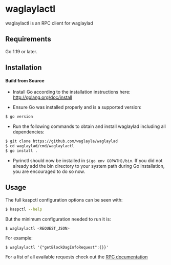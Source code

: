 # waglaylactl

waglaylactl is an RPC client for waglaylad

## Requirements

Go 1.19 or later.

## Installation

#### Build from Source

- Install Go according to the installation instructions here:
  http://golang.org/doc/install

- Ensure Go was installed properly and is a supported version:

```bash
$ go version
```

- Run the following commands to obtain and install waglaylad including all dependencies:

```bash
$ git clone https://github.com/waglayla/waglaylad
$ cd waglaylad/cmd/waglaylactl
$ go install .
```

- Pyrinctl should now be installed in `$(go env GOPATH)/bin`. If you did not already add the bin directory to your
  system path during Go installation, you are encouraged to do so now.

## Usage

The full kaspctl configuration options can be seen with:

```bash
$ kaspctl --help
```

But the minimum configuration needed to run it is:

```bash
$ waglaylactl <REQUEST_JSON>
```

For example:

```
$ waglaylactl '{"getBlockDagInfoRequest":{}}'
```

For a list of all available requests check out the [RPC documentation](infrastructure/network/netadapter/server/grpcserver/protowire/rpc.md)